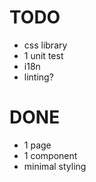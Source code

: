 # TODO

- css library
- 1 unit test
- i18n
- linting?

# DONE

- 1 page
- 1 component
- minimal styling
